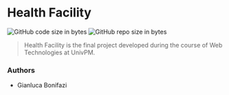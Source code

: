 # Health Facility

![GitHub code size in bytes](https://img.shields.io/github/languages/code-size/Biuni/HealthFacility-TW.svg) ![GitHub repo size in bytes](https://img.shields.io/github/repo-size/Biuni/HealthFacility-TW.svg)

> Health Facility is the final project developed during the course of Web Technologies at UnivPM.

### Authors
- Gianluca Bonifazi
